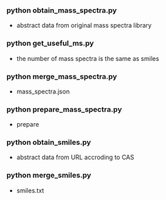 
### python obtain_mass_spectra.py
  - abstract data from original mass spectra library 

### python get_useful_ms.py
  - the number of  mass spectra is the same as smiles

### python merge_mass_spectra.py
  - mass_spectra.json

### python prepare_mass_spectra.py
  - prepare


### python obtain_smiles.py
  - abstract data from URL accroding to CAS

### python merge_smiles.py
  - smiles.txt




  
